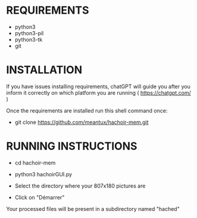 # REQUIREMENTS
- python3
- python3-pil
- python3-tk
- git

# INSTALLATION

If you have issues installing requirements, chatGPT will guide you after you inform it correctly on which platform you are running ( https://chatgpt.com/ )

Once the requirements are installed run this shell command  once:

- git clone https://github.com/meantux/hachoir-mem.git


# RUNNING INSTRUCTIONS

- cd hachoir-mem
- python3 hachoirGUI.py


- Select the directory where your 807x180 pictures are
- Click on "Démarrer"

Your processed files will be present in a subdirectory named "hached"